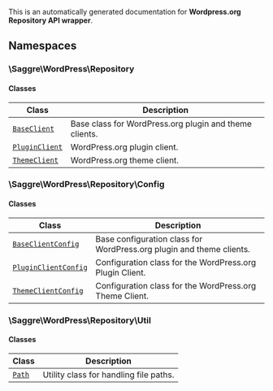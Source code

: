 
This is an automatically generated documentation for **Wordpress.org Repository API wrapper**.

## Namespaces

### \Saggre\WordPress\Repository

#### Classes

| Class                                                                | Description                                            |
|----------------------------------------------------------------------|--------------------------------------------------------|
| [`BaseClient`](./classes/Saggre/WordPress/Repository/BaseClient)     | Base class for WordPress.org plugin and theme clients. |
| [`PluginClient`](./classes/Saggre/WordPress/Repository/PluginClient) | WordPress.org plugin client.                           |
| [`ThemeClient`](./classes/Saggre/WordPress/Repository/ThemeClient)   | WordPress.org theme client.                            |

### \Saggre\WordPress\Repository\Config

#### Classes

| Class                                                                                   | Description                                                          |
|-----------------------------------------------------------------------------------------|----------------------------------------------------------------------|
| [`BaseClientConfig`](./classes/Saggre/WordPress/Repository/Config/BaseClientConfig)     | Base configuration class for WordPress.org plugin and theme clients. |
| [`PluginClientConfig`](./classes/Saggre/WordPress/Repository/Config/PluginClientConfig) | Configuration class for the WordPress.org Plugin Client.             |
| [`ThemeClientConfig`](./classes/Saggre/WordPress/Repository/Config/ThemeClientConfig)   | Configuration class for the WordPress.org Theme Client.              |

### \Saggre\WordPress\Repository\Util

#### Classes

| Class                                                     | Description                            |
|-----------------------------------------------------------|----------------------------------------|
| [`Path`](./classes/Saggre/WordPress/Repository/Util/Path) | Utility class for handling file paths. |
